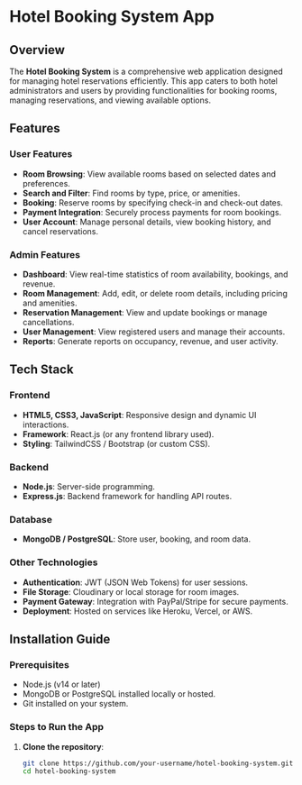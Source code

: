 # Hotel Booking System App

## Overview

The **Hotel Booking System** is a comprehensive web application designed for managing hotel reservations efficiently. This app caters to both hotel administrators and users by providing functionalities for booking rooms, managing reservations, and viewing available options.

## Features

### User Features

- **Room Browsing**: View available rooms based on selected dates and preferences.
- **Search and Filter**: Find rooms by type, price, or amenities.
- **Booking**: Reserve rooms by specifying check-in and check-out dates.
- **Payment Integration**: Securely process payments for room bookings.
- **User Account**: Manage personal details, view booking history, and cancel reservations.

### Admin Features

- **Dashboard**: View real-time statistics of room availability, bookings, and revenue.
- **Room Management**: Add, edit, or delete room details, including pricing and amenities.
- **Reservation Management**: View and update bookings or manage cancellations.
- **User Management**: View registered users and manage their accounts.
- **Reports**: Generate reports on occupancy, revenue, and user activity.

## Tech Stack

### Frontend

- **HTML5, CSS3, JavaScript**: Responsive design and dynamic UI interactions.
- **Framework**: React.js (or any frontend library used).
- **Styling**: TailwindCSS / Bootstrap (or custom CSS).

### Backend

- **Node.js**: Server-side programming.
- **Express.js**: Backend framework for handling API routes.

### Database

- **MongoDB / PostgreSQL**: Store user, booking, and room data.

### Other Technologies

- **Authentication**: JWT (JSON Web Tokens) for user sessions.
- **File Storage**: Cloudinary or local storage for room images.
- **Payment Gateway**: Integration with PayPal/Stripe for secure payments.
- **Deployment**: Hosted on services like Heroku, Vercel, or AWS.

## Installation Guide

### Prerequisites

- Node.js (v14 or later)
- MongoDB or PostgreSQL installed locally or hosted.
- Git installed on your system.

### Steps to Run the App

1. **Clone the repository**:
   ```bash
   git clone https://github.com/your-username/hotel-booking-system.git
   cd hotel-booking-system
   ```

